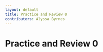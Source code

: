 ```yaml
---
layout: default
title: Practice and Review 0
contributors: Alyssa Byrnes
---
```


# Practice and Review 0


